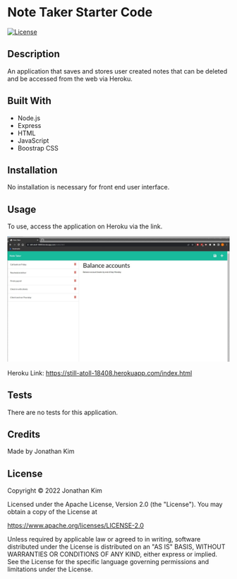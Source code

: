 # Note Taker Starter Code
[![License](https://img.shields.io/badge/License-Apache_2.0-blue.svg)](https://opensource.org/licenses/Apache-2.0)

## Description
An application that saves and stores user created notes that can be deleted and be accessed from the web via Heroku.

## Built With
* Node.js
* Express
* HTML
* JavaScript
* Boostrap CSS

## Installation
No installation is necessary for front end user interface.

## Usage
To use, access the application on Heroku via the link.

![Application Screenshot](./assets/images/application-screenshot.jpg?raw=tru "Application Screenshot")

Heroku Link: https://still-atoll-18408.herokuapp.com/index.html

## Tests
There are no tests for this application.

## Credits
Made by Jonathan Kim

## License
Copyright &copy; 2022 Jonathan Kim

Licensed under the Apache License, Version 2.0 (the "License"). You may obtain a copy of the License at

https://www.apache.org/licenses/LICENSE-2.0

Unless required by applicable law or agreed to in writing, software distributed under the License is distributed on an "AS IS" BASIS, WITHOUT WARRANTIES OR CONDITIONS OF ANY KIND, either express or implied. See the License for the specific language governing permissions and limitations under the License.